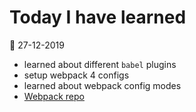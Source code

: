 # Today I have learned

:calendar: 27-12-2019

- learned about different `babel` plugins
- setup webpack 4 configs
- learned about webpack config modes
- [Webpack repo](https://github.com/tomasvn/webpack-starter)